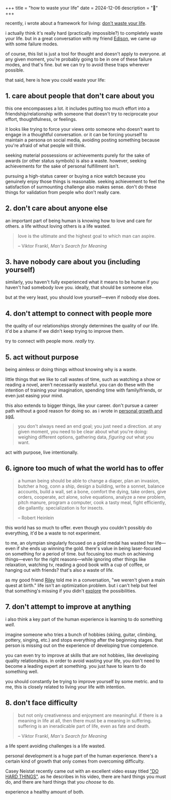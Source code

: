 +++
title = "how to waste your life"
date = 2024-12-06
description = "🌳"
+++

recently, i wrote about a framework for living: [don't waste your life](/blog/dont-waste-your-life).

i actually think it's really hard (practically impossible?) to completely waste your life. but in a great conversation with my friend [Edison](https://www.edisonzhang.dev/), we came up with some failure modes.

of course, this list is just a tool for thought and doesn't apply to everyone. at any given moment, you're probably going to be in one of these failure modes, and that's fine. but we can try to avoid these traps wherever possible.

that said, here is how you could waste your life:

## 1. care about people that don't care about you

this one encompasses a lot. it includes putting too much effort into a friendship/relationship with someone that doesn't try to reciprocate your effort, thoughtfulness, or feelings.

it looks like trying to force your views onto someone who doesn't want to engage in a thoughtful conversation. or it can be forcing yourself to maintain a persona on social media, avoiding posting something because you're afraid of what people will think.

seeking material possessions or achievements purely for the sake of awards (or other status symbols) is also a waste. however, seeking achievements for the sake of personal fulfillment isn't.

pursuing a high-status career or buying a nice watch because you genuinely enjoy those things is reasonable. seeking achievement to feel the satisfaction of surmounting challenge also makes sense. don't do these things for validation from people who don't really care.

## 2. don't care about anyone else

an important part of being human is knowing how to love and care for others. a life without loving others is a life wasted.

> love is the ultimate and the highest goal to which man can aspire.
> 
> – Viktor Frankl, *Man's Search for Meaning*

## 3. have nobody care about you (including yourself)

similarly, you haven't fully experienced what it means to be human if you haven't had somebody love you. ideally, that should be someone else.

but at the very least, you should love yourself—even if nobody else does.

## 4. don't attempt to connect with people more

the quality of our relationships strongly determines the quality of our life. it'd be a shame if we didn't keep trying to improve them.

try to connect with people more. *really* try.

## 5. act without purpose

being aimless or doing things without knowing why is a waste.

little things that we like to call wastes of time, such as watching a show or reading a novel, aren't necessarily wasteful. you can do these with the intention of training your imagination, spending time with family/friends, or even just easing your mind.

this also extends to bigger things, like your career. don't pursue a career path without a good reason for doing so. as i wrote in [personal growth and sgd](/blog/personal-growth-and-sgd/),

> you don't always need an end goal; you just need a direction. at any given moment, you need to be clear about what you're doing: weighing different options, gathering data, _figuring out_ what you want.

act with purpose, live intentionally.

## 6. ignore too much of what the world has to offer

> a human being should be able to change a diaper, plan an invasion, butcher a hog, conn a ship, design a building, write a sonnet, balance accounts, build a wall, set a bone, comfort the dying, take orders, give orders, cooperate, act alone, solve equations, analyze a new problem, pitch manure, program a computer, cook a tasty meal, fight efficiently, die gallantly. specialization is for insects.
> 
> – Robert Heinlein

this world has so much to offer. even though you couldn't possibly do everything, it'd be a waste to not experiment.

to me, an olympian singularly focused on a gold medal has wasted her life—even if she ends up winning the gold. there's value in being laser-focused on something for a period of time. but focusing too much on achieving things—even for the right reasons—while ignoring other things like relaxation, watching tv, reading a good book with a cup of coffee, or hanging out with friends? that's also a waste of life.

as my good friend [Riley](https://www.kongriley.com/) told me in a conversation, "we weren't given a main quest at birth." life isn't an optimization problem. but i can't help but feel that something's missing if you didn't [explore](/blog/finding-mini-adventures/) the possibilities.

## 7. don't attempt to improve at anything

i also think a key part of the human experience is learning to do something *well*.

imagine someone who tries a bunch of hobbies (skiing, guitar, climbing, pottery, singing, etc.) and stops everything after the beginning stages. that person is missing out on the experience of developing true competence.

you can even try to improve at skills that are not hobbies, like developing quality relationships. in order to avoid wasting your life, you don't need to become a leading expert at something. you just have to learn to do something well.

you should constantly be trying to improve yourself by some metric. and to me, this is closely related to living your life with intention.


## 8. don't face difficulty

> but not only creativeness and enjoyment are meaningful. if there is a meaning in life at all, then there must be a meaning in suffering. suffering is an ineradicable part of life, even as fate and death.
> 
> – Viktor Frankl, *Man's Search for Meaning*

a life spent avoiding challenges is a life wasted.

personal development is a huge part of the human experience. there's a certain kind of growth that only comes from overcoming difficulty.

Casey Neistat recently came out with an excellent video essay titled ["DO HARD THINGS"](https://www.youtube.com/watch?v=StMltAX0mp0). as he describes in his video, there are hard things you must do, and there are hard things that you *choose* to do.

experience a healthy amount of both.


